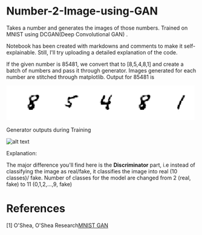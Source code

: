 # Number-2-Image-using-GAN
Takes a number and generates the images of those numbers. Trained on MNIST using DCGAN(Deep Convolutional GAN) .

Notebook has been created with markdowns and comments to make it self-explainable. Still, I'll try uploading a detailed explanation of the code.

If the given number is 85481, we convert that to [8,5,4,8,1] and create a batch of numbers and pass it through generator. Images generated for each number are stitched through matplotlib. Output for 85481 is 

![alt text](https://github.com/Murali81/Number-2-Image-using-GAN/blob/master/images_numb_Gan_mse_sftmx_cc_cc/output_img.PNG)

Generator outputs during Training

![alt text](https://github.com/Murali81/Number-2-Images-using-GAN/blob/master/images_numb_Gan_mse_sftmx_cc_cc/output_gif.gif)

Explanation:

The major difference you'll find here is the **Discriminator** part, i.e instead of classifying the image as real/fake, it classifies the image into real (10 classes)/ fake. Number of classes for the model are changed from 2 (real, fake) to 11 (0,1,2,...,9, fake)

# References

[1] O'Shea, O'Shea Research<a href="https://www.kdnuggets.com/2016/07/mnist-generative-adversarial-model-keras.html">MNIST GAN</a>
